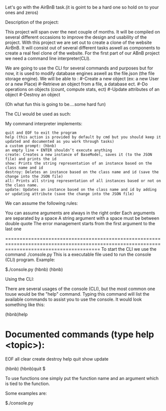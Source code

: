 Let's go with the AirBnB task.(it is goint to be a hard one so hold on to your ones and zeros)

Description of the project:

This project will span over the next couple of months. It will be compiled on several different occasions to improve the design and usability of the project.
With this project we are set out to create a clone of the website AirBnB.
It will consist out of several different tasks aswell as components to create a real feel clone of the website. For the first part of our ABnB project we need a command line interpreter(CLI).

We are going to use the CLI for several commands and purposes but for now, it is used to modify database engines aswell as the file.json (the file storage engine).
We will be able to :
#-Create a new object (ex: a new User or a new Place)
#-Retrieve an object from a file, a database ect.
#-Do operations on objects (count, compute stats, ect)
#-Update attributes of an object
#-Destroy an object

(Oh what fun this is going to be....some hard fun)

The CLI would be used as such:

My command interpreter implements:

	quit and EOF to exit the program
	help (this action is provided by default by cmd but you should keep it updated and documented as you work through tasks)
	a custom prompt: (hbnb)
	an empty line + ENTER shouldn’t execute anything
	create: Creates a new instance of BaseModel, saves it (to the JSON file) and prints the id
	show: Prints the string representation of an instance based on the class name and id
	destroy: Deletes an instance based on the class name and id (save the change into the JSON file)
	all: Prints all string representation of all instances based or not on the class name.
	update: Updates an instance based on the class name and id by adding or updating attribute (save the change into the JSON file)

We can assume the following rules:

You can assume arguments are always in the right order
Each arguments are separated by a space
A string argument with a space must be between double quote
The error management starts from the first argument to the last one

=============================================================================================================================================
To start the CLI we use the command ./console.py
This is a executable file used to run the console (CLI) program.
Example:

$./console.py
(hbnb)
(hbnb)

Using the CLI:

There are several usages of the console (CLI), but the most common one touse would be the "help" command.
Typing this command will list the available commands to assist you to use the console.
It would look something like this:

(hbnb)help

Documented commands (type help \<topic\>):
==========================================================
EOF  all  clear  create  destroy  help  quit  show  update

(hbnb)
(hbnb)quit
$

To use functions one simply put the function name and an argument which is tied to the function.

Some examples are:

$./console.py


